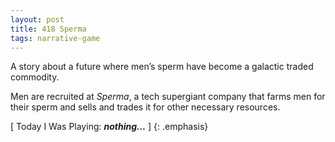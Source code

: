 ```yaml
---
layout: post
title: 418 Sperma
tags: narrative-game
---
```

A story about a future where men’s sperm have become a galactic traded commodity.

Men are recruited at *Sperma*, a tech supergiant company that farms men for their sperm and sells and trades it for other necessary resources.

[ Today I Was Playing: ***nothing...*** ]
{: .emphasis}